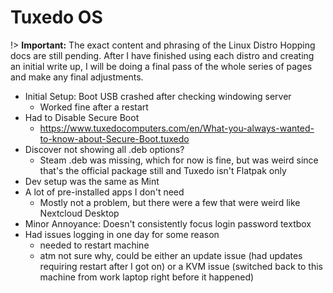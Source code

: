 # Tuxedo OS
!> **Important:** The exact content and phrasing of the Linux Distro Hopping docs are still pending. After I have finished using each distro and creating an initial write up, I will be doing a final pass of the whole series of pages and make any final adjustments.

* Initial Setup: Boot USB crashed after checking windowing server
  * Worked fine after a restart
* Had to Disable Secure Boot
  * https://www.tuxedocomputers.com/en/What-you-always-wanted-to-know-about-Secure-Boot.tuxedo
* Discover not showing all .deb options?
  * Steam .deb was missing, which for now is fine, but was weird since that's the official package still and Tuxedo isn't Flatpak only
* Dev setup was the same as Mint
* A lot of pre-installed apps I don't need
  * Mostly not a problem, but there were a few that were weird like Nextcloud Desktop
* Minor Annoyance: Doesn't consistently focus login password textbox
* Had issues logging in one day for some reason
  * needed to restart machine
  * atm not sure why, could be either an update issue (had updates requiring restart after I got on) or a KVM issue (switched back to this machine from work laptop right before it happened)